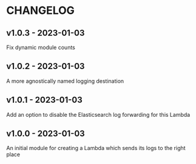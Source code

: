 # CHANGELOG

## v1.0.3 - 2023-01-03

Fix dynamic module counts

## v1.0.2 - 2023-01-03

A more agnostically named logging destination

## v1.0.1 - 2023-01-03

Add an option to disable the Elasticsearch log forwarding for this Lambda

## v1.0.0 - 2023-01-03

An initial module for creating a Lambda which sends its logs to the right place

